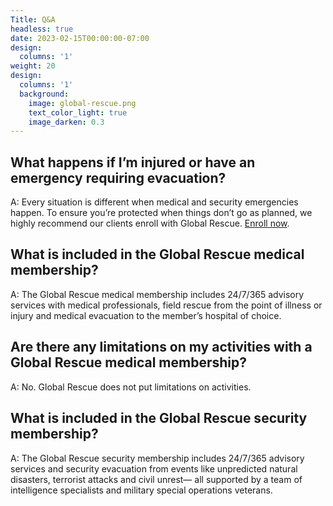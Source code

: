 ```yaml
---
Title: Q&A
headless: true
date: 2023-02-15T00:00:00-07:00
design:
  columns: '1'
weight: 20
design:
  columns: '1'
  background:
    image: global-rescue.png
    text_color_light: true
    image_darken: 0.3
---
```


## What happens if I’m injured or have an emergency requiring evacuation?

A: Every situation is different when medical and security emergencies happen. To ensure you’re protected when things don’t go as planned, we highly recommend our clients enroll with Global Rescue. [Enroll now](https://ss.globalrescue.com/#/signup/step1?rp=MontanaTroutHunters).

## What is included in the Global Rescue medical membership?

A: The Global Rescue medical membership includes 24/7/365 advisory services with medical professionals, field rescue from the point of illness or injury and medical evacuation to the member’s hospital of choice.

## Are there any limitations on my activities with a Global Rescue medical membership?

A: No. Global Rescue does not put limitations on activities.

## What is included in the Global Rescue security membership?

A: The Global Rescue security membership includes 24/7/365 advisory services and security evacuation from events like unpredicted natural disasters, terrorist attacks and civil unrest— all supported by a team of intelligence specialists and military special operations veterans.
